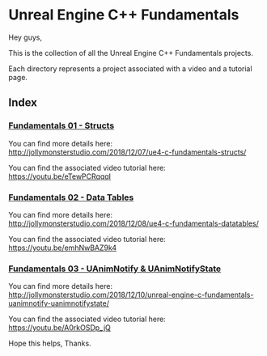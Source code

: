 # Unreal Engine C++ Fundamentals

Hey guys,

This is the collection of all the Unreal Engine C++ Fundamentals projects.

Each directory represents a project associated with a video and a tutorial page.

## Index
### [Fundamentals 01 - Structs](https://github.com/jollymonsterstudio/Unreal-Engine-Fundamentals/tree/master/UE4Fundamentals01)

You can find more details here: http://jollymonsterstudio.com/2018/12/07/ue4-c-fundamentals-structs/

You can find the associated video tutorial here: https://youtu.be/eTewPCRqqqI

### [Fundamentals 02 - Data Tables](https://github.com/jollymonsterstudio/Unreal-Engine-Fundamentals/tree/master/UE4Fundamentals02)

You can find more details here: http://jollymonsterstudio.com/2018/12/08/ue4-c-fundamentals-datatables/

You can find the associated video tutorial here: https://youtu.be/emhNwBAZ9k4

### [Fundamentals 03 - UAnimNotify & UAnimNotifyState](https://github.com/jollymonsterstudio/Unreal-Engine-Fundamentals/tree/master/UE4Fundamentals03)

You can find more details here: http://jollymonsterstudio.com/2018/12/10/unreal-engine-c-fundamentals-uanimnotify-uanimnotifystate/

You can find the associated video tutorial here: https://youtu.be/A0rkOSDp_jQ

Hope this helps, Thanks.
